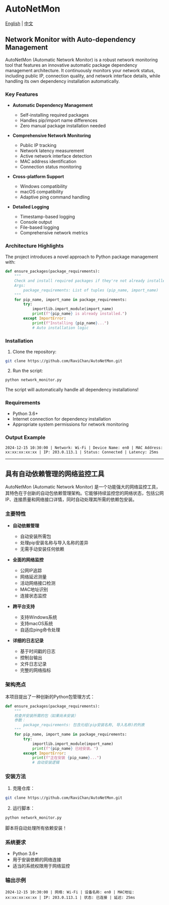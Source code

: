 # AutoNetMon

[English](#english) | [中文](#chinese)

<a name="english"></a>
## Network Monitor with Auto-dependency Management

AutoNetMon (Automatic Network Monitor) is a robust network monitoring tool that features an innovative automatic package dependency management architecture. It continuously monitors your network status, including public IP, connection quality, and network interface details, while handling its own dependency installation automatically.

### Key Features

- **Automatic Dependency Management**
  - Self-installing required packages
  - Handles pip/import name differences
  - Zero manual package installation needed

- **Comprehensive Network Monitoring**
  - Public IP tracking
  - Network latency measurement
  - Active network interface detection
  - MAC address identification
  - Connection status monitoring

- **Cross-platform Support**
  - Windows compatibility
  - macOS compatibility
  - Adaptive ping command handling

- **Detailed Logging**
  - Timestamp-based logging
  - Console output
  - File-based logging
  - Comprehensive network metrics

### Architecture Highlights

The project introduces a novel approach to Python package management with:
```python
def ensure_packages(package_requirements):
    """
    Check and install required packages if they're not already installed
    Args:
        package_requirements: List of tuples (pip_name, import_name)
    """
    for pip_name, import_name in package_requirements:
        try:
            importlib.import_module(import_name)
            print(f"{pip_name} is already installed.")
        except ImportError:
            print(f"Installing {pip_name}...")
            # Auto installation logic
```

### Installation

1. Clone the repository:
```bash
git clone https://github.com/RaviChan/AutoNetMon.git
```

2. Run the script:
```bash
python network_monitor.py
```

The script will automatically handle all dependency installations!

### Requirements
- Python 3.6+
- Internet connection for dependency installation
- Appropriate system permissions for network monitoring

### Output Example
```
2024-12-15 10:30:00 | Network: Wi-Fi | Device Name: en0 | MAC Address: xx:xx:xx:xx:xx | IP: 203.0.113.1 | Status: Connected | Latency: 25ms
```

---

<a name="chinese"></a>
## 具有自动依赖管理的网络监控工具

AutoNetMon (Automatic Network Monitor) 是一个功能强大的网络监控工具，其特色在于创新的自动包依赖管理架构。它能够持续监控您的网络状态，包括公网IP、连接质量和网络接口详情，同时自动处理其所需的依赖包安装。

### 主要特性

- **自动依赖管理**
  - 自动安装所需包
  - 处理pip安装名称与导入名称的差异
  - 无需手动安装任何依赖

- **全面的网络监控**
  - 公网IP追踪
  - 网络延迟测量
  - 活动网络接口检测
  - MAC地址识别
  - 连接状态监控

- **跨平台支持**
  - 支持Windows系统
  - 支持macOS系统
  - 自适应ping命令处理

- **详细的日志记录**
  - 基于时间戳的日志
  - 控制台输出
  - 文件日志记录
  - 完整的网络指标

### 架构亮点

本项目提出了一种创新的Python包管理方式：
```python
def ensure_packages(package_requirements):
    """
    检查并安装所需的包（如果尚未安装）
    参数：
        package_requirements: 包含元组(pip安装名称, 导入名称)的列表
    """
    for pip_name, import_name in package_requirements:
        try:
            importlib.import_module(import_name)
            print(f"{pip_name} 已经安装。")
        except ImportError:
            print(f"正在安装 {pip_name}...")
            # 自动安装逻辑
```

### 安装方法

1. 克隆仓库：
```bash
git clone https://github.com/RaviChan/AutoNetMon.git
```

2. 运行脚本：
```bash
python network_monitor.py
```

脚本将自动处理所有依赖安装！

### 系统要求
- Python 3.6+
- 用于安装依赖的网络连接
- 适当的系统权限用于网络监控

### 输出示例
```
2024-12-15 10:30:00 | 网络: Wi-Fi | 设备名称: en0 | MAC地址: xx:xx:xx:xx:xx | IP: 203.0.113.1 | 状态: 已连接 | 延迟: 25ms
```
